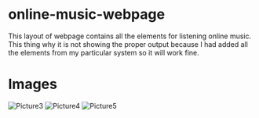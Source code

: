 # online-music-webpage

This layout of webpage contains all the elements for listening online music.
This thing why it is not showing the proper output because I had added all the elements from my particular system so it will work fine.

# Images

![Picture3](https://github.com/adi-zanay/Illustrator_logo/assets/87423292/03f0d985-d21d-4d10-8591-bc5e10505e97)
![Picture4](https://github.com/adi-zanay/Illustrator_logo/assets/87423292/190cd626-020f-4d79-b4d4-4cd081861743)
![Picture5](https://github.com/adi-zanay/Illustrator_logo/assets/87423292/cd0a5232-a0d4-481e-a11b-04e0cb56622b)
